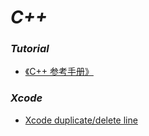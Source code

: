 # _C++_

### _Tutorial_

- [《C++ 参考手册》](http://zh.cppreference.com/w/cpp)


### _Xcode_

- [Xcode duplicate/delete line](https://stackoverflow.com/questions/551383/xcode-duplicate-delete-line)


